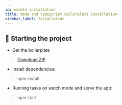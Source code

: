 ```yaml
---
id: nodets-installation
title: Node and TypeScript Boilerplate Installation
sidebar_label: Installation
---
```


## 🍩 Starting the project
- Get the boilerplate
> [Download ZIP](https://github.com/CKGrafico/Frontend-Boilerplates/archive/nodets.zip)

- Install dependencies:
> npm install

- Running tasks on watch mode and serve the app:
> npm start